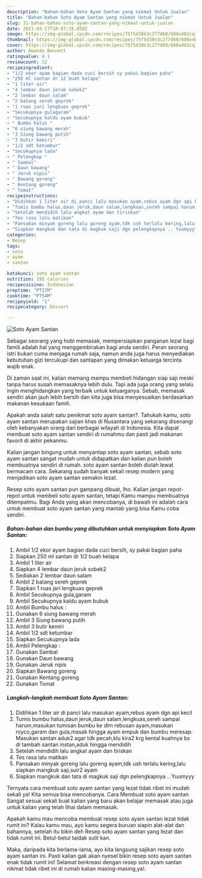 ```yaml
---
description: "Bahan-bahan Soto Ayam Santan yang nikmat Untuk Jualan"
title: "Bahan-bahan Soto Ayam Santan yang nikmat Untuk Jualan"
slug: 31-bahan-bahan-soto-ayam-santan-yang-nikmat-untuk-jualan
date: 2021-04-17T18:47:15.858Z
image: https://img-global.cpcdn.com/recipes/75f5d38e3c277d60/680x482cq70/soto-ayam-santan-foto-resep-utama.jpg
thumbnail: https://img-global.cpcdn.com/recipes/75f5d38e3c277d60/680x482cq70/soto-ayam-santan-foto-resep-utama.jpg
cover: https://img-global.cpcdn.com/recipes/75f5d38e3c277d60/680x482cq70/soto-ayam-santan-foto-resep-utama.jpg
author: Amanda Bennett
ratingvalue: 4.1
reviewcount: 12
recipeingredient:
- "1/2 ekor ayam bagian dada cuci bersih sy pakai bagian paha"
- "250 ml santan dr 12 buah kelapa"
- "1 liter air"
- "4 lembar daun jeruk sobek2"
- "2 lembar daun salam"
- "2 batang sereh geprek"
- "1 ruas jari lengkuas geprek"
- "Secukupnya gulagaram"
- "Secukupnya kaldu ayam bubuk"
- " Bumbu halus "
- "6 siung bawang merah"
- "3 Siung bawang putih"
- "3 butir kemiri"
- "1/2 sdt ketumbar"
- "Secukupnya lada"
- " Pelengkap "
- " Sambal"
- " Daun bawang"
- " Jeruk nipis"
- " Bawang goreng"
- " Kentang goreng"
- " Tomat"
recipeinstructions:
- "Didihkan 1 liter air di panci lalu masukan ayam,rebus ayam dgn api kecil"
- "Tumis bumbu halus,daun jeruk,daun salam,lengkuas,sereh sampai harum,masukan tumisan bumbu ke dlm rebusan ayam,masukan royco,garam dan gula,masak hingga ayam empuk dan bumbu meresap. Masukan santan aduk2 agar tdk pecah,klu kira2 krg kental kuahnya bs di tambah santan instan,aduk hingga mendidih"
- "Setelah mendidih lalu angkat ayam dan tiriskan"
- "Tes rasa lalu matikan"
- "Pansakan minyak goreng lalu goreng ayam,tdk ush terlalu kering,lalu siapkan mangkuk saji,suir2 ayam"
- "Siapkan mangkuk dan tata di magkuk saji dgn pelengkapnya .. Yuumyyy"
categories:
- Resep
tags:
- soto
- ayam
- santan

katakunci: soto ayam santan 
nutrition: 195 calories
recipecuisine: Indonesian
preptime: "PT17M"
cooktime: "PT54M"
recipeyield: "1"
recipecategory: Dessert

---
```



![Soto Ayam Santan](https://img-global.cpcdn.com/recipes/75f5d38e3c277d60/680x482cq70/soto-ayam-santan-foto-resep-utama.jpg)

Sebagai seorang yang hobi memasak, mempersiapkan panganan lezat bagi famili adalah hal yang menggembirakan bagi anda sendiri. Peran seorang istri bukan cuma menjaga rumah saja, namun anda juga harus menyediakan kebutuhan gizi tercukupi dan santapan yang dimakan keluarga tercinta wajib enak.

Di zaman  saat ini, kalian memang mampu membeli hidangan siap saji meski tanpa harus susah memasaknya lebih dulu. Tapi ada juga orang yang selalu ingin menghidangkan yang terbaik untuk keluarganya. Sebab, memasak sendiri akan jauh lebih bersih dan kita juga bisa menyesuaikan berdasarkan makanan kesukaan famili. 



Apakah anda salah satu penikmat soto ayam santan?. Tahukah kamu, soto ayam santan merupakan sajian khas di Nusantara yang sekarang disenangi oleh kebanyakan orang dari berbagai wilayah di Indonesia. Kita dapat membuat soto ayam santan sendiri di rumahmu dan pasti jadi makanan favorit di akhir pekanmu.

Kalian jangan bingung untuk menyantap soto ayam santan, sebab soto ayam santan sangat mudah untuk didapatkan dan kalian pun boleh membuatnya sendiri di rumah. soto ayam santan boleh diolah lewat bermacam cara. Sekarang sudah banyak sekali resep modern yang menjadikan soto ayam santan semakin lezat.

Resep soto ayam santan pun gampang dibuat, lho. Kalian jangan repot-repot untuk membeli soto ayam santan, tetapi Kamu mampu membuatnya ditempatmu. Bagi Anda yang akan mencobanya, di bawah ini adalah cara untuk membuat soto ayam santan yang mantab yang bisa Kamu coba sendiri.

<!--inarticleads1-->

##### Bahan-bahan dan bumbu yang dibutuhkan untuk menyiapkan Soto Ayam Santan:

1. Ambil 1/2 ekor ayam bagian dada cuci bersih, sy pakai bagian paha
1. Siapkan 250 ml santan dr 1/2 buah kelapa
1. Ambil 1 liter air
1. Siapkan 4 lembar daun jeruk sobek2
1. Sediakan 2 lembar daun salam
1. Ambil 2 batang sereh geprek
1. Siapkan 1 ruas jari lengkuas geprek
1. Ambil Secukupnya gula,garam
1. Ambil Secukupnya kaldu ayam bubuk
1. Ambil  Bumbu halus :
1. Gunakan 6 siung bawang merah
1. Ambil 3 Siung bawang putih
1. Ambil 3 butir kemiri
1. Ambil 1/2 sdt ketumbar
1. Siapkan Secukupnya lada
1. Ambil  Pelengkap :
1. Gunakan  Sambal
1. Gunakan  Daun bawang
1. Gunakan  Jeruk nipis
1. Siapkan  Bawang goreng
1. Gunakan  Kentang goreng
1. Gunakan  Tomat




<!--inarticleads2-->

##### Langkah-langkah membuat Soto Ayam Santan:

1. Didihkan 1 liter air di panci lalu masukan ayam,rebus ayam dgn api kecil
1. Tumis bumbu halus,daun jeruk,daun salam,lengkuas,sereh sampai harum,masukan tumisan bumbu ke dlm rebusan ayam,masukan royco,garam dan gula,masak hingga ayam empuk dan bumbu meresap. Masukan santan aduk2 agar tdk pecah,klu kira2 krg kental kuahnya bs di tambah santan instan,aduk hingga mendidih
1. Setelah mendidih lalu angkat ayam dan tiriskan
1. Tes rasa lalu matikan
1. Pansakan minyak goreng lalu goreng ayam,tdk ush terlalu kering,lalu siapkan mangkuk saji,suir2 ayam
1. Siapkan mangkuk dan tata di magkuk saji dgn pelengkapnya .. Yuumyyy




Ternyata cara membuat soto ayam santan yang lezat tidak ribet ini mudah sekali ya! Kita semua bisa mencobanya. Cara Membuat soto ayam santan Sangat sesuai sekali buat kalian yang baru akan belajar memasak atau juga untuk kalian yang telah lihai dalam memasak.

Apakah kamu mau mencoba membuat resep soto ayam santan lezat tidak rumit ini? Kalau kamu mau, ayo kamu segera buruan siapin alat-alat dan bahannya, setelah itu bikin deh Resep soto ayam santan yang lezat dan tidak rumit ini. Betul-betul taidak sulit kan. 

Maka, daripada kita berlama-lama, ayo kita langsung sajikan resep soto ayam santan ini. Pasti kalian gak akan nyesel bikin resep soto ayam santan enak tidak rumit ini! Selamat berkreasi dengan resep soto ayam santan nikmat tidak ribet ini di rumah kalian masing-masing,ya!.

